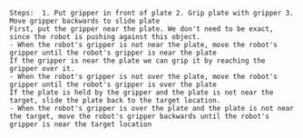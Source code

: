 
    Steps:  1. Put gripper in front of plate 2. Grip plate with gripper 3. Move gripper backwards to slide plate   
    First, put the gripper near the plate. We don't need to be exact, since the robot is pushing against this object.
    - When the robot's gripper is not near the plate, move the robot's gripper until the robot's gripper is near the plate
    If the gripper is near the plate we can grip it by reaching the gripper over it.
    - When the robot's gripper is not over the plate, move the robot's gripper until the robot's gripper is over the plate
    If the plate is held by the gripper and the plate is not near the target, slide the plate back to the target location.
    - When the robot's gripper is over the plate and the plate is not near the target, move the robot's gripper backwards until the robot's gripper is near the target location